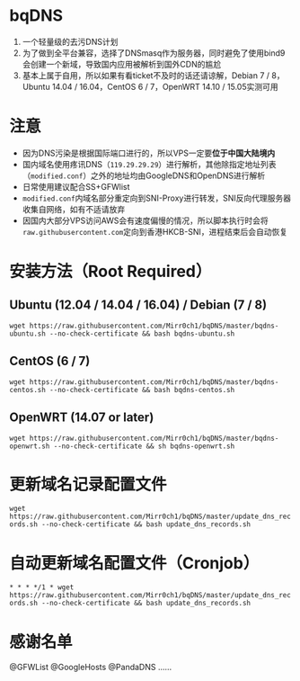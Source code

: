 # bqDNS
1. 一个轻量级的去污DNS计划
2. 为了做到全平台兼容，选择了DNSmasq作为服务器，同时避免了使用bind9会创建一个新域，导致国内应用被解析到国外CDN的尴尬
3. 基本上属于自用，所以如果有看ticket不及时的话还请谅解，Debian 7 / 8，Ubuntu 14.04 / 16.04，CentOS 6 / 7，OpenWRT 14.10 / 15.05实测可用

# 注意
* 因为DNS污染是根据国际端口进行的，所以VPS一定要**位于中国大陆境内**
* 国内域名使用疼讯DNS（`119.29.29.29`）进行解析，其他除指定地址列表（`modified.conf`）之外的地址均由GoogleDNS和OpenDNS进行解析
* 日常使用建议配合SS+GFWlist
* `modified.conf`内域名部分重定向到SNI-Proxy进行转发，SNI反向代理服务器收集自网络，如有不适请放弃
* 因国内大部分VPS访问AWS会有速度偏慢的情况，所以脚本执行时会将`raw.githubusercontent.com`定向到香港HKCB-SNI，进程结束后会自动恢复

# 安装方法（Root Required）
## Ubuntu (12.04 / 14.04 / 16.04) / Debian (7 / 8)
`wget https://raw.githubusercontent.com/Mirr0ch1/bqDNS/master/bqdns-ubuntu.sh --no-check-certificate && bash bqdns-ubuntu.sh`

## CentOS (6 / 7)
`wget https://raw.githubusercontent.com/Mirr0ch1/bqDNS/master/bqdns-centos.sh --no-check-certificate && bash bqdns-centos.sh`

## OpenWRT (14.07 or later)
`wget https://raw.githubusercontent.com/Mirr0ch1/bqDNS/master/bqdns-openwrt.sh --no-check-certificate && sh bqdns-openwrt.sh`

# 更新域名记录配置文件
`wget https://raw.githubusercontent.com/Mirr0ch1/bqDNS/master/update_dns_records.sh --no-check-certificate && bash update_dns_records.sh`

# 自动更新域名配置文件（Cronjob）
`* * * */1 * wget https://raw.githubusercontent.com/Mirr0ch1/bqDNS/master/update_dns_records.sh --no-check-certificate && bash update_dns_records.sh`

# 感谢名单
@GFWList @GoogleHosts @PandaDNS ……
